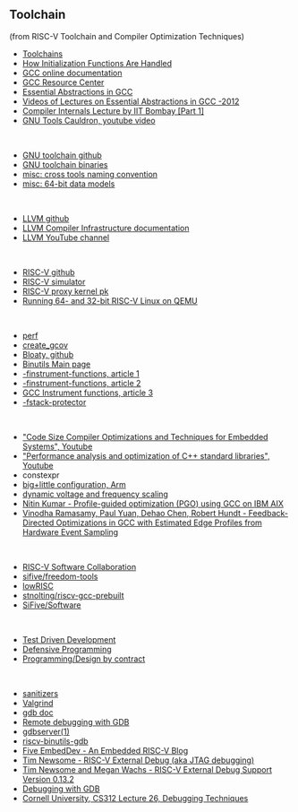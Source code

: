 ## Toolchain
(from RISC-V Toolchain and Compiler Optimization Techniques)

   - [Toolchains](https://elinux.org/Toolchains)
   - [How Initialization Functions Are Handled](https://gcc.gnu.org/onlinedocs/gccint/Initialization.html)
   - [GCC online documentation](https://gcc.gnu.org/onlinedocs/)
   - [GCC Resource Center](https://www.cse.iitb.ac.in/grc/)
   - [Essential Abstractions in GCC](https://www.cse.iitb.ac.in/grc/index.php?page=gcc-pldi14-tut)
   - [Videos of Lectures on Essential Abstractions in GCC -2012](https://www.cse.iitb.ac.in/grc/index.php?page=videos)
   - [Compiler Internals Lecture by IIT Bombay [Part 1]](https://www.youtube.com/watch?v=IlovhbAI7Cw&list=PLy-CGmBdq2VGjl56cyaEjxcAMyAvUKbCz)
   - [GNU Tools Cauldron, youtube video](https://www.youtube.com/channel/UCQ4JGczdlU3ofHWf3NuCX8g/featured)

</br>

   - [GNU toolchain github](https://github.com/riscv-collab/riscv-gcc)
   - [GNU toolchain binaries](https://github.com/riscv-collab/riscv-gnu-toolchain)
   - [misc: cross tools naming convention](http://web.eecs.umich.edu/~prabal/teaching/eecs373-f12/notes/notes-toolchain.pdf)
   - [misc: 64-bit data models](https://en.wikipedia.org/wiki/64-bit_computing#64-bit_data_models)

</br>

   - [LLVM github](https://github.com/llvm/llvm-project)
   - [LLVM Compiler Infrastructure documentation](https://llvm.org/docs/)
   - [LLVM YouTube channel](https://www.youtube.com/channel/UCv2_41bSAa5Y_8BacJUZfjQ)

</br>

   - [RISC-V github](https://github.com/riscv-software-src)
   - [RISC-V simulator](https://github.com/riscv-software-src/riscv-isa-sim)
   - [RISC-V proxy kernel pk](https://github.com/riscv-software-src/riscv-pk)
   - [Running 64- and 32-bit RISC-V Linux on QEMU](https://risc-v-getting-started-guide.readthedocs.io/en/latest/linux-qemu.html)

</br>

   - [perf](https://perf.wiki.kernel.org/index.php/Main_Page)
   - [create_gcov](https://github.com/google/autofdo)
   - [Bloaty, github](https://github.com/google/bloaty)
   - [Binutils Main page](https://www.gnu.org/software/binutils/)
   - [-finstrument-functions, article 1](https://fekir.info/post/tracing-with-gcc/)
   - [-finstrument-functions, article 2](https://www.valtrix.in/programming/a-lightweight-function-profiler)
   - [GCC Instrument functions, article 3](https://developercommunity.visualstudio.com/t/192628900-pragma-optimize-off-is-not-working-as-ex/1091452)
   - [-fstack-protector](https://www.keil.com/support/man/docs/armclang_ref/armclang_ref_cjh1548250046139.htm)

</br>

   - ["Code Size Compiler Optimizations and Techniques for Embedded Systems", Youtube](https://www.youtube.com/watch?v=6IuDWfuMEno)
   - ["Performance analysis and optimization of C++ standard libraries", Youtube](https://www.youtube.com/watch?v=OTCp_AkAyRQ)
   - constexpr
   - [big+little configuration, Arm](https://www.arm.com/why-arm/technologies/big-little)
   - [dynamic voltage and frequency scaling](https://en.wikipedia.org/wiki/Dynamic_frequency_scaling)
   - [Nitin Kumar - Profile-guided optimization (PGO) using GCC on IBM AIX](https://developer.ibm.com/articles/gcc-profile-guided-optimization-to-accelerate-aix-applications/)
   - [Vinodha Ramasamy, Paul Yuan, Dehao Chen, Robert Hundt - Feedback-Directed Optimizations in GCC with Estimated Edge Profiles from Hardware Event Sampling](https://research.google/pubs/pub36576/)

</br>

   - [RISC-V Software Collaboration](https://github.com/riscv-collab)
   - [sifive/freedom-tools](https://github.com/sifive/freedom-tools/releases)
   - [lowRISC](https://github.com/lowRISC)
   - [stnolting/riscv-gcc-prebuilt](https://github.com/stnolting/riscv-gcc-prebuilt)
   - [SiFive/Software](https://www.sifive.com/software)

</br>

   - [Test Driven Development](https://en.wikipedia.org/wiki/Test-driven_development)
   - [Defensive Programming](https://en.wikipedia.org/wiki/Defensive_programming)
   - [Programming/Design by contract](https://en.wikipedia.org/wiki/Design_by_contract)

</br>

   - [sanitizers](https://github.com/google/sanitizers)
   - [Valgrind](https://valgrind.org/)
   - [gdb doc](https://www.sourceware.org/gdb/documentation/)
   - [Remote debugging with GDB](https://developers.redhat.com/blog/2015/04/28/remote-debugging-with-gdb)
   - [gdbserver(1)](https://man7.org/linux/man-pages/man1/gdbserver.1.html)
   - [riscv-binutils-gdb](https://github.com/riscv-collab/riscv-binutils-gdb)
   - [Five EmbedDev - An Embedded RISC-V Blog](https://five-embeddev.com/riscv-debug-spec/latest/introduction.html#sec:intro)
   - [Tim Newsome - RISC-V External Debug (aka JTAG debugging)](https://riscv.org/wp-content/uploads/2016/01/Tues1030-RISC-V-External-Debug.pdf)
   - [Tim Newsome and Megan Wachs - RISC-V External Debug Support Version 0.13.2](https://riscv.org/wp-content/uploads/2019/03/riscv-debug-release.pdf)
   - [Debugging with GDB](https://www.sourceware.org/gdb/current/onlinedocs/gdb.html)
   - [Cornell University, CS312 Lecture 26, Debugging Techniques](https://www.cs.cornell.edu/courses/cs312/2006fa/lectures/lec26.html)
   

